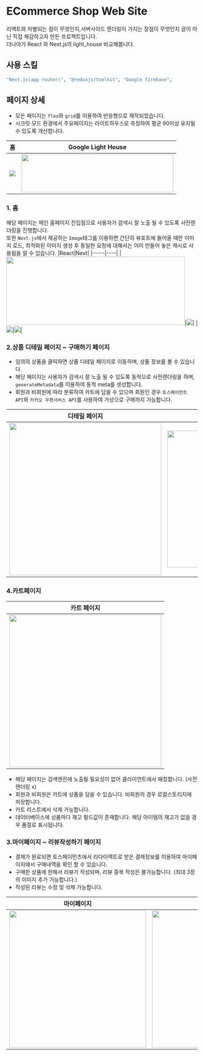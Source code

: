 

# ECommerce Shop Web Site
리액트와 차별되는 점이 무엇인지,서버사이드 렌더링이 가지는 장점이 무엇인지 글이 아닌 직접 체감하고자 만든 프로젝트입니다.
<br>더나아가 React 와 Next.js의 light_house 비교해봅니다. 

## 사용 스킬
```bash
"Next.js(app router)", "@reduxjs/toolkit", "Google firebase",
```

## 페이지 상세
- 모든 페이지는 ```flex```와 ```grid```를 이용하여 반응형으로 제작되었습니다.
- 시크릿 모드 환경에서 주요페이지는 라이트하우스로 측정하여 평균 90이상 유지될 수 있도록 개선합니다.

|홈|Google Light House|
|--|-----------------|
|<img src='https://github.com/zaar625/NextJs_PortFolio/assets/69461545/b287f49c-1f74-4f25-8166-f51267b7d89d'/>|<img src='https://github.com/zaar625/NextJs_PortFolio/assets/69461545/74ed812c-eb30-4753-92fa-d4a38cabb44a' width='400px' height='100px'/>

### 1. 홈
해당 페이지는 메인 홈페이지 진입점으로 사용자가 검색시 잘 노출 될 수 있도록 사전렌더링을 진행합니다.<br>
또한 ```Next.js```에서 제공하는 ```Image```태그를 이용하면 간단히 뷰포트에 들어올 때만 이미지 로드, 최적화된 이미지 생성 후 동일한 요청에 대해서는 이미 만들어 놓은 캐시로 사용됨을 알 수 있습니다.
|React|Next|
|-----|----|
|<img src='https://github.com/zaar625/NextJs_PortFolio/assets/69461545/82475a77-6400-4746-9b3d-5043089025a6' width='470px' height='180px'/>|<img src='https://github.com/zaar625/NextJs_PortFolio/assets/69461545/1e6f16b5-e8ad-4912-8ed3-d7eee5746d8f'/>|
|<img src='https://github.com/zaar625/NextJs_PortFolio/assets/69461545/b2f8b902-fb8a-4b86-9bf0-9eb76a7469a0'/>|<img src='https://github.com/zaar625/NextJs_PortFolio/assets/69461545/52d86d1b-1510-4263-8b11-7ebd7004b8fe'/>|


### 2.상품 디테일 페이지 ~ 구매하기 페이지 
- 임의의 상품을 클릭하면 상품 디테일 페이지로 이동하며, 상품 정보를 볼 수 있습니다. <br>
- 해당 페이지는 사용자가 검색시 잘 노출 될 수 있도록 동적으로 사전렌더링을 하며, ```generateMetadata```를 이용하여 동적 meta를 생성합니다. 
- 회원과 비회원에 따라 분류하여 카트에 담을 수 있으며 회원인 경우 ```토스페이먼트 API```와 ```카카오 우편서비스 API```를 사용하여 가상으로 구매까지 가능합니다.

|디테일 페이지|구매하기|
|------|---------|
|<img src='https://github.com/zaar625/NextJs_PortFolio/assets/69461545/871f0fe7-a063-48dd-a8aa-ffe4b70c0507' width='400px' height='400px'/>|<img src='https://github.com/zaar625/NextJs_PortFolio/assets/69461545/2a042e34-c0c8-4eb0-aa47-b76a1acc3403'  width=350px height='360px'/>

### 4.카트페이지
|카트 페이지|
|--------|
|<img src='https://github.com/zaar625/NextJs_PortFolio/assets/69461545/79aff3ec-3398-4b9d-902e-dffd88b5fee7'  height='400px'/>|

- 해당 페이지는 검색엔진에 노출될 필요성이 없어 클라이언트에서 패칭합니다. (사전렌더링 x)
- 회원과 비회원은 카트에 상품을 담을 수 있습니다. 비회원의 경우 로컬스토리지에 저장합니다.
- 카트 리스트에서 삭제 가능합니다.
- 데이터베이스에 상품마다 재고 필드값이 존재합니다. 해당 아이템의 재고가 없을 경우 품절로 표시됩니다. 

### 3.마이페이지 ~ 리뷰작성하기 페이지 
- 결제가 완료되면 토스페이먼츠에서 리다이렉트로 받은 결제정보를 이용하여 마이페이지에서 구매내역을 확인 할 수 있습니다.
- 구매한 상품에 한해서 리뷰가 작성되며, 리뷰 중복 작성은 불가능합니다. (최대 3장의 이미지 추가 가능합니다.) <br>
- 작성된 리뷰는 수정 및 삭제 가능합니다.

|마이페이지|리뷰작성하기|
|---------|-------|
|<img src='https://github.com/zaar625/NextJs_PortFolio/assets/69461545/a5b0ebc2-014e-4f2d-9e27-3012a81c58bc' height='360px'/>|<img src='https://github.com/zaar625/NextJs_PortFolio/assets/69461545/3e032e88-7c3b-4403-b434-f6d607ca672a' width=350px height='360px'/>|
